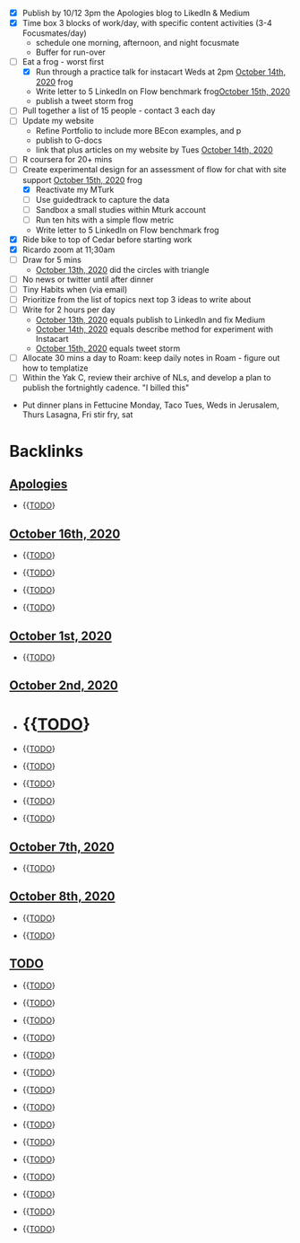 - [x] Publish by 10/12 3pm the Apologies blog to LikedIn & Medium
- [x] Time box 3 blocks of work/day, with specific content activities (3-4 Focusmates/day)
    - schedule one morning, afternoon, and night focusmate
    - Buffer for run-over
- [ ] Eat a frog - worst first 
    - [x] Run through a practice talk for instacart Weds at 2pm [October 14th, 2020](<October 14th, 2020.md>) frog
    - Write letter to 5 LinkedIn on Flow benchmark  frog[October 15th, 2020](<October 15th, 2020.md>)
    - publish a tweet storm frog
- [ ] Pull together a list of 15 people - contact 3 each day
- [ ] Update my website 
    - Refine Portfolio to include more BEcon examples, and p
    - publish to G-docs 
    - link that plus articles on my website by Tues [October 14th, 2020](<October 14th, 2020.md>)
- [ ] R coursera for 20+ mins
- [ ] Create experimental design for an assessment of flow for chat with site support [October 15th, 2020](<October 15th, 2020.md>) frog
    - [x] Reactivate my MTurk
    - [ ] Use guidedtrack to capture the data
    - [ ] Sandbox a small studies within Mturk account
    - [ ] Run ten hits with a simple flow metric
    - Write letter to 5 LinkedIn on Flow benchmark  frog
- [x] Ride bike to top of Cedar before starting work
- [x] Ricardo zoom at 11;30am
- [ ] Draw for 5 mins 
    - [October 13th, 2020](<October 13th, 2020.md>) did the circles with triangle
- [ ] No news or twitter until after dinner
- [ ] Tiny Habits when (via email) 
- [ ] Prioritize from the list of topics next top 3 ideas to write about
- [ ] Write for 2 hours per day
    - [October 13th, 2020](<October 13th, 2020.md>) equals publish to LinkedIn and fix Medium
    - [October 14th, 2020](<October 14th, 2020.md>) equals describe method for experiment with Instacart
    - [October 15th, 2020](<October 15th, 2020.md>) equals tweet storm
- [ ] Allocate 30 mins a day to Roam: keep daily notes in Roam - figure out how to templatize
- [ ] Within the Yak C, review their archive of NLs, and develop a plan to publish the fortnightly cadence. "I billed this"
- Put dinner plans in Fettucine Monday, Taco Tues,  Weds in Jerusalem, Thurs Lasagna, Fri stir fry, sat 

# Backlinks
## [Apologies](<Apologies.md>)
- {{[TODO](<TODO.md>)}

## [October 16th, 2020](<October 16th, 2020.md>)
- {{[TODO](<TODO.md>)}

- {{[TODO](<TODO.md>)}

- {{[TODO](<TODO.md>)}

- {{[TODO](<TODO.md>)}

## [October 1st, 2020](<October 1st, 2020.md>)
- {{[TODO](<TODO.md>)}

## [October 2nd, 2020](<October 2nd, 2020.md>)
- # {{[TODO](<TODO.md>)}

- {{[TODO](<TODO.md>)}

- {{[TODO](<TODO.md>)}

- {{[TODO](<TODO.md>)}

- {{[TODO](<TODO.md>)}

- {{[TODO](<TODO.md>)}

## [October 7th, 2020](<October 7th, 2020.md>)
- {{[TODO](<TODO.md>)}

## [October 8th, 2020](<October 8th, 2020.md>)
- {{[TODO](<TODO.md>)}

- {{[TODO](<TODO.md>)}

## [TODO](<TODO.md>)
- {{[TODO](<TODO.md>)}

- {{[TODO](<TODO.md>)}

- {{[TODO](<TODO.md>)}

- {{[TODO](<TODO.md>)}

- {{[TODO](<TODO.md>)}

- {{[TODO](<TODO.md>)}

- {{[TODO](<TODO.md>)}

- {{[TODO](<TODO.md>)}

- {{[TODO](<TODO.md>)}

- {{[TODO](<TODO.md>)}

- {{[TODO](<TODO.md>)}

- {{[TODO](<TODO.md>)}

- {{[TODO](<TODO.md>)}

- {{[TODO](<TODO.md>)}

- {{[TODO](<TODO.md>)}


